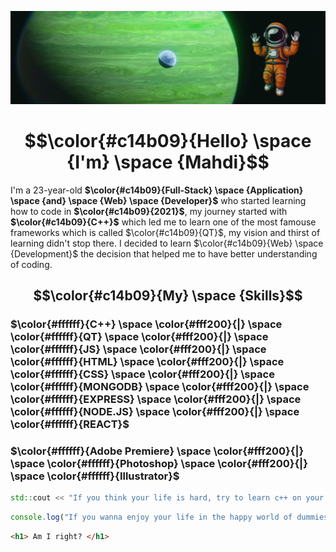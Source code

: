 ![Me](planet.png)
# $$\color{#c14b09}{Hello} \space {I'm} \space {Mahdi}$$

I'm a 23-year-old **$\color{#c14b09}{Full-Stack} \space {Application} \space {and} \space {Web} \space {Developer}$** who started learning how to code in **$\color{#c14b09}{2021}$**, my journey started with **$\color{#c14b09}{C++}$** which led me to learn one of the most famouse frameworks which is called $\color{#c14b09}{QT}$, my vision and thirst of learning didn't stop there.
I decided to learn $\color{#c14b09}{Web} \space {Development}$ the decision that helped me to have better understanding of coding.

## $$\color{#c14b09}{My} \space {Skills}$$

### $\color{#ffffff}{C++} \space \color{#fff200}{|} \space \color{#ffffff}{QT} \space \color{#fff200}{|} \space \color{#ffffff}{JS} \space \color{#fff200}{|} \space \color{#ffffff}{HTML} \space \color{#fff200}{|} \space \color{#ffffff}{CSS} \space \color{#fff200}{|} \space \color{#ffffff}{MONGODB} \space \color{#fff200}{|} \space \color{#ffffff}{EXPRESS} \space \color{#fff200}{|} \space \color{#ffffff}{NODE.JS} \space \color{#fff200}{|} \space \color{#ffffff}{REACT}$
### $\color{#ffffff}{Adobe Premiere} \space \color{#fff200}{|} \space \color{#ffffff}{Photoshop} \space \color{#fff200}{|} \space \color{#ffffff}{Illustrator}$

```cpp
std::cout << "If you think your life is hard, try to learn c++ on your own" << std::endl;
```
```js
console.log("If you wanna enjoy your life in the happy world of dummies, learn a high-end programming language");
```
```html
<h1> Am I right? </h1>
```
<!--
**SergeantMahdi/SergeantMahdi** is a ✨ _special_ ✨ repository because its `README.md` (this file) appears on your GitHub profile.

Here are some ideas to get you started:

- 🔭 I’m currently working on ...
- 🌱 I’m currently learning ...
- 👯 I’m looking to collaborate on ...
- 🤔 I’m looking for help with ...
- 💬 Ask me about ...
- 📫 How to reach me: ...
- 😄 Pronouns: ...
- ⚡ Fun fact: ...
-->
